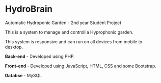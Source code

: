 # HydroBrain
Automatic Hydroponic Garden - 2nd year Student Project

This is a system to manage and controll a Hyprophonic garden.

This system is responsive and can run on all devices from mobile to desktop.

**Back-end** - Developed using PHP.

**Front-end** - Developed using JavaScript, HTML, CSS and some Bootstrap.

**Databse** - MySQL

